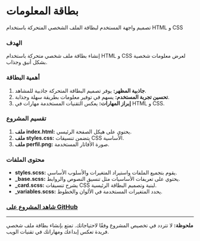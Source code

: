 # بطاقة المعلومات
تصميم واجهة المستخدم لبطاقة الملف الشخصي المتحركة باستخدام HTML  و CSS

### الهدف
إنشاء بطاقة ملف شخصي متحركة باستخدام HTML و CSS لعرض معلومات شخصية بشكل أنيق وجذاب.

### أهمية البطاقة
1. **جاذبية المظهر:** يوفر تصميم البطاقة المتحركة جاذبية للمشاهد.
2. **تحسين تجربة المستخدم:** يسهم في توفير معلومات بطريقة سهلة وجذابة.
3. **إبراز المهارات:** يعكس التقنيات المستخدمة مهارات في HTML و CSS.

### تقسيم المشروع
1. **ملف index.html:** يحتوي على هيكل الصفحة الرئيسي.
2. **ملف styles.css:** يتضمن تنسيقات CSS الأساسية.
3. **ملف perfil.png:** صورة الأفاتار المستخدمة.

### محتوى الملفات
- **styles.scss:** يقوم بتجميع الملفات واستيراد المتغيرات والأسلوب الأساسي.
- **_base.scss:** يحتوي على تعريفات الأساسيات مثل تنسيق النصوص والروابط.
- **_card.scss:** يشرح تنسيقات CSS لبنية وتصميم البطاقة الرئيسية.
- **_variables.scss:** يحدد المتغيرات المستخدمة في الألوان والخطوط.

### [شاهد المشروع على GitHub](https://github.com/valley4techs/card-info)

---

**ملحوظة:** لا تتردد في تخصيص المشروع وفقًا لاحتياجاتك. تمتع بإنشاء بطاقة ملف شخصي فريدة تعكس إبداعك ومهاراتك في تقنيات الويب.
